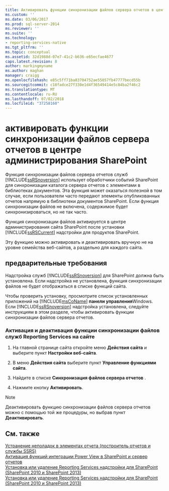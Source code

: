 ```yaml
---
title: Активировать функции синхронизации файлов сервера отчетов в центре администрирования SharePoint | Документация Майкрософт
ms.custom: ''
ms.date: 03/06/2017
ms.prod: sql-server-2014
ms.reviewer: ''
ms.suite: ''
ms.technology:
- reporting-services-native
ms.tgt_pltfrm: ''
ms.topic: conceptual
ms.assetid: 32d1988d-07e7-41c2-b636-e65ecfae4677
caps.latest.revision: 8
author: markingmyname
ms.author: maghan
manager: craigg
ms.openlocfilehash: e85c5ff71ba83704752ae55057fb47777becd55b
ms.sourcegitcommit: c18fadce27f330e1d4f36549414e5c84ba2f46c2
ms.translationtype: MT
ms.contentlocale: ru-RU
ms.lasthandoff: 07/02/2018
ms.locfileid: "37258160"
---
```

# <a name="activate-the-report-server-file-sync-feature-in-sharepoint-central-administration"></a>активировать функции синхронизации файлов сервера отчетов в центре администрирования SharePoint
  Функция синхронизации файлов сервера отчетов служб [!INCLUDE[ssRSnoversion](../includes/ssrsnoversion-md.md)] использует обработчики событий SharePoint для синхронизации каталога сервера отчетов с элементами в библиотеках документов. Эта функция может оказаться полезной в том случае, если пользователи часто передают элементы опубликованных отчетов напрямую в библиотеки документов SharePoint. Если функция синхронизации файлов не включена, содержимое будет синхронизироваться, но не так часто.  
  
 Функция синхронизации файлов активируется в центре администрирования сайта SharePoint после установки [!INCLUDE[ssRSCurrent](../includes/ssrscurrent-md.md)] надстройки для продуктов SharePoint.  
  
 Эту функцию можно активировать и деактивировать вручную не на уровне семейства веб-сайтов, а раздельно для каждого сайта.  
  
## <a name="prerequisites"></a>предварительные требования  
 Надстройка служб [!INCLUDE[ssRSnoversion](../includes/ssrsnoversion-md.md)] для SharePoint должна быть установлена. Если надстройка не установлена, функция синхронизации файлов не будет отображаться в списке функций сайта.  
  
 Чтобы проверить установку, просмотрите список установленных приложений на [!INCLUDE[msCoName](../includes/msconame-md.md)] **панели управления**Windows. Если [!INCLUDE[ssRSnoversion](../includes/ssrsnoversion-md.md)] надстройка установлена, следуйте инструкциям в этом разделе, чтобы активировать функции синхронизации файлов сервера отчетов.  
  
### <a name="to-activate-or-deactivate-the-reporting-services-file-sync-feature-on-a-site"></a>Активация и деактивация функции синхронизации файлов служб Reporting Services на сайте  
  
1.  На главной странице сайта откройте меню **Действия сайта** и выберите пункт **Настройки веб-сайта**.  
  
2.  В меню **Действия сайта** выберите пункт **Управление функциями сайта**.  
  
3.  Найдите в списке **Синхронизация файлов сервера отчетов** .  
  
4.  Нажмите кнопку **Активировать**.  
  
> [!NOTE]  
>  Деактивировать функцию синхронизации файлов сервера отчетов можно с помощью той же процедуры, но выбрав пункт **Деактивировать**.  
  
## <a name="see-also"></a>См. также  
 [Устранение неполадок в элементах отчета &#40;построитель отчетов и службы SSRS&#41;](report-parts-report-builder-and-ssrs.md)   
 [Активация функций интеграции Power View в SharePoint и сервер отчетов](activate-the-report-server-and-power-view-integration-features-in-sharepoint.md)   
 [Установка или удаление Reporting Services надстройки для SharePoint &#40;SharePoint 2010 и SharePoint 2013&#41;](install-windows/install-or-uninstall-the-reporting-services-add-in-for-sharepoint.md)   
 [Установка или удаление Reporting Services надстройки для SharePoint &#40;SharePoint 2010 и SharePoint 2013&#41;](install-windows/install-or-uninstall-the-reporting-services-add-in-for-sharepoint.md)  
  
  
